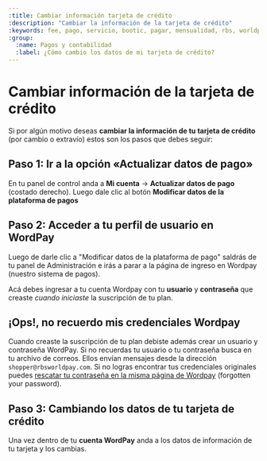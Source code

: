 ```yaml
---
:title: Cambiar información tarjeta de crédito 
:description: "Cambiar la información de la tarjeta de crédito"
:keywords: fee, pago, servicio, bootic, pagar, mensualidad, rbs, worldpay, tarjeta, crédito, subscripción
:group:
  :name: Pagos y contabilidad
  :label: ¿Cómo cambio los datos de mi tarjeta de crédito?
---
```

# Cambiar información de la tarjeta de crédito


Si por algún motivo deseas **cambiar la información de tu tarjeta de crédito** (por cambio o extravío) estos son los pasos que debes seguir:

## Paso 1: Ir a la opción «Actualizar datos de pago»

En tu panel de control anda a **Mi cuenta** &rarr; **Actualizar datos de pago** (costado derecho). Luego dale clic al botón **Modificar datos de la plataforma de pagos**

## Paso 2: Acceder a tu perfil de usuario en WordPay

Luego de darle clic a "Modificar datos de la plataforma de pago" saldrás de tu panel de Administración e irás a parar a la página de ingreso en Wordpay (nuestro sistema de pagos).

Acá debes ingresar a tu cuenta Wordpay con tu **usuario** y **contraseña** que creaste _cuando iniciaste_ la suscripción de tu plan. 


## ¡Ops!, no recuerdo mis credenciales Wordpay

Cuando creaste la suscripción de tu plan debiste además crear un usuario y contraseña WordPay. Si no recuerdas tu usuario o tu contraseña busca en tu archivo de correos. Ellos envían mensajes desde la dirección `shopper@rbsworldpay.com`. Si no logras encontrar tus credenciales originales puedes [rescatar tu contraseña en la misma página de Wordpay](http://www.worldpay.com/shopper/index.php?page=recurring&sub=login&c=WW) (forgotten your password).


## Paso 3: Cambiando los datos de tu tarjeta de crédito

Una vez dentro de tu **cuenta WordPay** anda a los datos de información de tu tarjeta y los cambias. 
